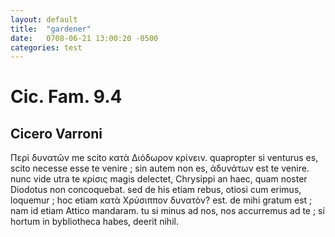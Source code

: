 ```yaml
---
layout: default
title:  "gardener"
date:   0708-06-21 13:00:20 -0500
categories: test 
---
```

<h1>Cic. Fam. 9.4</h1>
<h2>Cicero Varroni</h2>
<p>Περὶ δυνατῶν me scito κατὰ Διόδωρον κρίνειν. quapropter si venturus es, scito necesse esse te venire ; sin autem non es, ἀδυνάτων est te venire. nunc vide utra te κρίσις magis delectet, Chrysippi an haec, quam noster Diodotus non concoquebat. sed de his etiam rebus, otiosi cum erimus, loquemur ; hoc etiam κατὰ Χρύσιππον δυνατὸν? est. de mihi gratum est ; nam id etiam Attico mandaram. tu si minus ad nos, nos accurremus ad te ; si hortum in bybliotheca habes, deerit nihil.</p>

